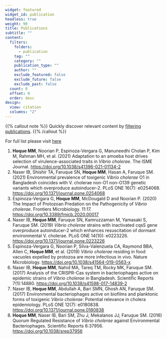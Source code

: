 ```yaml
---
widget: featured
widget_id: publication
headless: true
weight: 90
title: Publications
subtitle: ""
content:
  filters:
    folders:
      - publication
    tag: ""
    category: ""
    publication_type: ""
    author: ""
    exclude_featured: false
    exclude_future: false
    exclude_past: false
  count: 0
  offset: 0
  order: desc
design:
  view: citation
  columns: "2"
---
```

{{% callout note %}}
Quickly discover relevant content by [filtering publications](./publication/).
{{% /callout %}}

<!--StartFragment-->

For full list please visit [here](https://scholar.google.com/citations?user=LN2GUkQAAAAJ&hl=en)

1. **Hoque MM**, Noorian P, Espinoza-Vergara G, Manuneedhi Cholan P, Kim M, Rahman MH, et al. (2021) Adaptation to an amoeba host drives selection of virulence-associated traits in *Vibrio cholerae*. The ISME Journal. https://doi.org/10.1038/s41396-021-01134-2
2. Naser IB, Shishir TA, Faruque SN, **Hoque MM**, Hasan A, Faruque SM. (2021) Environmental prevalence of toxigenic *Vibrio cholerae* O1 in Bangladesh coincides with V. cholerae non-O1 non-O139 genetic variants which overproduce autoinducer-2. PLoS ONE 16(7): e0254068. https://doi.org/10.1371/journal.pone.0254068
3. Espinoza-Vergara G, **Hoque MM**, McDougald D and Noorian P. (2020) The Impact of Protozoan Predation on the Pathogenicity of *Vibrio cholerae*. Frontiers Microbiology. 11:17. https://doi.org/10.3389/fmicb.2020.00017
4. Naser IB, **Hoque MM**, Faruque SN, Kamruzzaman M, Yamasaki S, Faruque SM. (2019) *Vibrio cholerae* strains with inactivated cqsS gene overproduce autoinducer-2 which enhances resuscitation of dormant environmental V. cholerae. PLoS ONE 14(10): e0223226. https://doi.org/10.1371/journal.pone.0223226
5. Espinoza-Vergara G, Noorian P, Silva-Valenzuela CA, Raymond BBA, Allen C, **Hoque MM**, et al. (2019) *Vibrio cholerae* residing in food vacuoles expelled by protozoa are more infectious in vivo. Nature Microbiology. https://doi.org/10.1038/s41564-019-0563-x
6. Naser IB, **Hoque MM**, Nahid MA, Tareq TM, Rocky MK, Faruque SM. (2017) Analysis of the CRISPR-Cas system in bacteriophages active on epidemic strains of *Vibrio cholerae* in Bangladesh. Scientific Reports 7(1):14880. https://doi.org/10.1038/s41598-017-14839-2
7. Naser IB, **Hoque MM**, Abdullah A, Bari SMN, Ghosh AN, Faruque SM. (2017) Environmental bacteriophages active on biofilms and planktonic forms of toxigenic *Vibrio cholerae*: Potential relevance in cholera epidemiology. PLoS ONE 12(7): e0180838. https://doi.org/10.1371/journal.pone.0180838
8. **Hoque MM**, Naser IB, Bari SM, Zhu J, Mekalanos JJ, Faruque SM. (2016) Quorum Regulated Resistance of *Vibrio cholerae* against Environmental Bacteriophages. Scientific Reports 6:37956. https://doi.org/10.1038/srep37956

<!--EndFragment-->